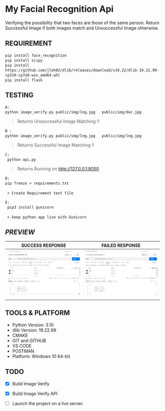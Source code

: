 # My Facial Recognition Api
 Verifying the possibility that two faces are those of the same person. 
 Return Successful Image  if both images match and Unsuccessful Image otherwise. 

## REQUIREMENT 

```
pip install face_recognition
pip install scipy
pip install https://github.com/jloh02/dlib/releases/download/v19.22/dlib-19.22.99-cp310-cp310-win_amd64.whl
pip install flask

```

## TESTING

 
```
A:
python image_verify.py public/img/lng.jpg   public/img/doc.jpg
```
> Returns Unsuccessful Image Matching  !! 



```
B :
python image_verify.py public/img/lng.jpg   public/img/lng.jpg
```
> Returns Successful Image Matching  !! 

```
C:
 python api.py
 ```
 > Returns Running on http://127.0.0.1:8050

```
D:
pip freeze > requirements.txt

 > Create Requirement text file
```


```
E:
 pip3 install gunicorn  

 > keep python app live with Gunicorn

 ```


## ***PREVIEW***

| SUCCESS RESPONSE | FAILED RESPONSE |
|     ------------- | ------------- |
| ![Main Page](public/screenshot/true.PNG)| ![Main Page](public/screenshot/false.PNG)|




## TOOLS & PLATFORM
- Python Version: 3.10
- dlib Version: 19.22.99
- CMAKE
- GIT and GITHUB
- VS CODE
- POSTMAN
- Platform: Windows 10 64-bit


## TODO

- [x] Build Image Verify

- [x] Build Image Verify API

- [ ] Launch the project on a live server.
